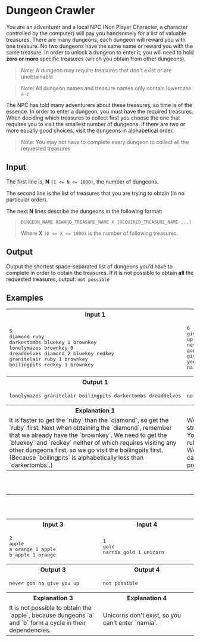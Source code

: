 # Dungeon Crawler

You are an adventurer and a local NPC (Non Player Character, a character controlled by the computer) will pay you handsomely for a list of valuable treasures. There are many dungeons, each dungeon will reward you with one treasure. No two dungeons have the same name or reward you with the same treasure. In order to unlock a dungeon to enter it, you will need to hold **zero or more** specific treasures (which you obtain from other dungeons).

> Note: A dungeon may require treasures that don't exist or are unobtainable

> Note: All dungeon names and treasure names only contain lowercase `a-z`

The NPC has told many adventurers about these treasures, so time is of the essence. In order to enter a dungeon, you must have the required treasures. When deciding which treasures to collect first you choose the one that requires you to visit the smallest number of dungeons. If there are two or more equally good choices, visit the dungeons in alphabetical order.

> Note: You may not have to complete every dungeon to collect all the requested treasures

## Input
The first line is, **N** `(1 <= N <= 1000)`, the number of dungeons.

The second line is the list of treasures that you are trying to obtain (in no particular order).

The next **N** lines describe the dungeons in the following format:
>`DUNGEON_NAME REWARD_TREASURE_NAME X [REQUIRED_TREASURE_NAME ...]`
>
>Where **X** `(0 <= X <= 1000)` is the number of following treasures.


## Output
Output the shortest space-separated list of dungeons you’d have to complete in order to obtain the treasures. If it is not possible to obtain **all** the requested treasures, output: `not possible`

## Examples
<table>
    <tr>
        <th width="50%">Input 1</th>
        <th>Input 2</th>
    </tr>
    <tr>
        <td>
            <pre>
5
diamond ruby
darkertombs bluekey 1 brownkey
lonelymazes brownkey 0
dreaddelves diamond 2 bluekey redkey
granitelair ruby 1 brownkey
boilingpits redkey 1 brownkey
</pre>
        </td>
        <td>
            <pre>
6
give up
up up 2 na you
never never 0
gon gon 1 never
give give 2 na gon
you you 0
na na 1 gon
</pre>
        </td>
    </tr>
    <tr>
        <th>Output 1</th>
        <th>Output 2</th>
    </tr>
    <tr>
        <td>
            <pre>lonelymazes granitelair boilingpits darkertombs dreaddelves</pre>
        </td>
        <td>
            <pre>not possible</pre>
        </td>
    </tr>
    <tr>
        <th>Explanation 1</th>
        <th>Explanation 2</th>
    </tr>
    <tr>
        <td>It is faster to get the `ruby` than the `diamond`, so get the `ruby` first. Next when obtaining the `diamond`, remember that we already have the `brownkey`. We need to get the `bluekey` and `redkey` neither of which requires visiting any other dungeons first, so we go visit the boilingpits first. (Because `boilingpits` is alphabetically less than `darkertombs`.)</td>
        <td>We're no strangers to love. You know the rules and so do I. We believe you can solve this problem.</td>
    </tr>
</table>
<br>
<br>
<hr>
<br>
<br>
<table>
    <tr>
        <th width="50%">Input 3</th>
        <th>Input 4</th>
    </tr>
    <tr>
        <td>
            <pre>
2
apple
a orange 1 apple
b apple 1 orange
</pre>
        </td>
        <td>
            <pre>
1
gold
narnia gold 1 unicorn
</pre>
        </td>
    </tr>
    <tr>
        <th>Output 3</th>
        <th>Output 4</th>
    </tr>
    <tr>
        <td>
            <pre>never gon na give you up</pre>
        </td>
        <td>
            <pre>not possible</pre>
        </td>
    </tr>
    <tr>
        <th>Explanation 3</th>
        <th>Explanation 4</th>
    </tr>
    <tr>
        <td>It is not possible to obtain the `apple`, because dungeons `a` and `b` form a cycle in their dependencies.</td>
        <td>Unicorns don't exist, so you can't enter `narnia`.</td>
    </tr>
</table>
